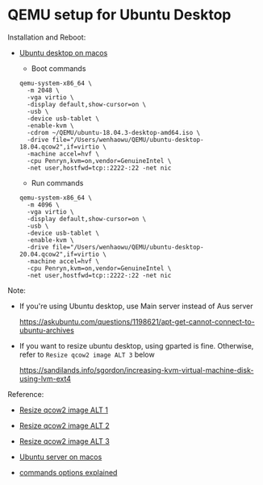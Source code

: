 # QEMU setup for Ubuntu Desktop 

Installation and Reboot:

* [Ubuntu desktop on macos](https://graspingtech.com/ubuntu-desktop-18.04-virtual-machine-macos-qemu/)

    * Boot commands

    ```
    qemu-system-x86_64 \
      -m 2048 \
      -vga virtio \
      -display default,show-cursor=on \
      -usb \
      -device usb-tablet \
      -enable-kvm \
      -cdrom ~/QEMU/ubuntu-18.04.3-desktop-amd64.iso \
      -drive file="/Users/wenhaowu/QEMU/ubuntu-desktop-18.04.qcow2",if=virtio \
      -machine accel=hvf \
      -cpu Penryn,kvm=on,vendor=GenuineIntel \
      -net user,hostfwd=tcp::2222-:22 -net nic
    ```

    * Run commands

    ```
    qemu-system-x86_64 \
      -m 4096 \
      -vga virtio \
      -display default,show-cursor=on \
      -usb \
      -device usb-tablet \
      -enable-kvm \
      -drive file="/Users/wenhaowu/QEMU/ubuntu-desktop-20.04.qcow2",if=virtio \
      -machine accel=hvf \
      -cpu Penryn,kvm=on,vendor=GenuineIntel \
      -net user,hostfwd=tcp::2222-:22 -net nic
    ```

Note:

* If you're using Ubuntu desktop, use Main server instead of Aus server

    https://askubuntu.com/questions/1198621/apt-get-cannot-connect-to-ubuntu-archives

* If you want to resize ubuntu desktop, using gparted is fine. Otherwise, refer to `Resize qcow2 image ALT 3` below

    https://sandilands.info/sgordon/increasing-kvm-virtual-machine-disk-using-lvm-ext4

Reference: 

* [Resize qcow2 image ALT 1](https://maunium.net/blog/resizing-qcow2-images/)

* [Resize qcow2 image ALT 2](https://serverfault.com/questions/324281/how-do-you-increase-a-kvm-guests-disk-space)

* [Resize qcow2 image ALT 3](https://sandilands.info/sgordon/increasing-kvm-virtual-machine-disk-using-lvm-ext4)

* [Ubuntu server on macos](https://www.naut.ca/blog/2020/08/26/ubuntu-vm-on-macos-with-libvirt-qemu/)

* [commands options explained](https://www.arthurkoziel.com/qemu-ubuntu-20-04/)

